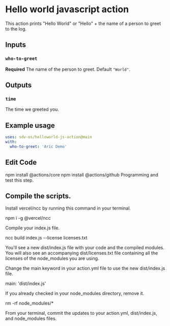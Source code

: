 # Hello world javascript action

This action prints "Hello World" or "Hello" + the name of a person to greet to the log.

## Inputs

### `who-to-greet`

**Required** The name of the person to greet. Default `"World"`.

## Outputs

### `time`

The time we greeted you.

## Example usage

```yaml
uses: sdv-os/helloworld-js-action@main
with:
  who-to-greet: 'Aric Demo'
```

## Edit Code
npm install @actions/core
npm install @actions/github
Programming and test this step.

## Compile the scripts.


Install vercel/ncc by running this command in your terminal.

npm i -g @vercel/ncc

Compile your index.js file.

ncc build index.js --license licenses.txt

You'll see a new dist/index.js file with your code and the compiled modules. You will also see an accompanying dist/licenses.txt file containing all the licenses of the node_modules you are using.

Change the main keyword in your action.yml file to use the new dist/index.js file.

main: 'dist/index.js'

If you already checked in your node_modules directory, remove it.

rm -rf node_modules/*

From your terminal, commit the updates to your action.yml, dist/index.js, and node_modules files.
